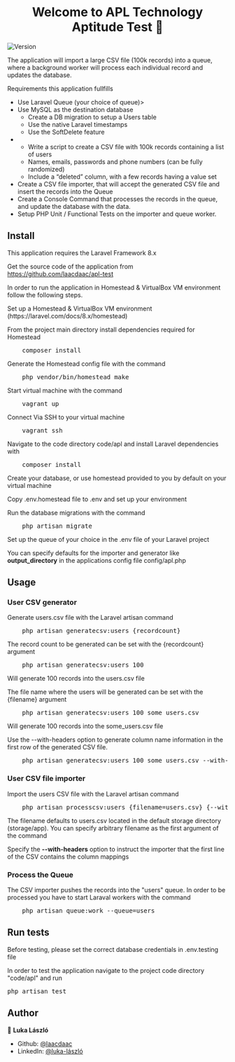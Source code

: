 <h1 align="center">Welcome to APL Technology Aptitude Test 👋</h1>
<p>
  <img alt="Version" src="https://img.shields.io/badge/version-1.0.0-blue.svg?cacheSeconds=2592000" />
</p>

<p> The application will import a large CSV file (100k records) into a queue, where a background worker will process each individual record and updates the database.</p>

<p>Requirements this application fullfills</p>

<p>
    <ul>
        <li>Use Laravel Queue (your choice of queue)></li>
        <li>Use MySQL as the destination database
            <ul>    
                <li>Create a DB migration to setup a Users table</li>
                <li>Use the native Laravel timestamps</li>
                <li>Use the SoftDelete feature</li>
            </ul>
        </li>
        <li>
            <ul>
                <li>Write a script to create a CSV file with 100k records containing a list of users</li>
                <li>Names, emails, passwords and phone numbers (can be fully randomized)</li>
                <li>Include a “deleted” column, with a few records having a value set</li>
            </ul>
        </li>
        <li>Create a CSV file importer, that will accept the generated CSV file and insert the records into the Queue</li>
        <li>Create a Console Command that processes the records in the queue, and update the  database with the data.</li>
        <li>Setup PHP Unit / Functional Tests on the importer and queue worker.</li>
    </ul>
</p>

## Install

<p>This application requires the Laravel Framework 8.x</p>

<p>Get the source code of the application from <a href="https://github.com/laacdaac/apl-test">https://github.com/laacdaac/apl-test</a></p>

<p>In order to run the application in Homestead & VirtualBox VM environment follow the following steps.</p>
<p>Set up a Homestead & VirtualBox VM environment (https://laravel.com/docs/8.x/homestead)</p>

<p>From the project main directory install dependencies required for Homestead</p>

<pre>
    composer install
</pre>

<p>Generate the Homestead config file with the command</p>

<pre>
    php vendor/bin/homestead make
</pre>

<p>Start virtual machine with the command</p>
<pre>
    vagrant up
</pre>

<p>Connect Via SSH to your virtual machine</p>

<pre>
    vagrant ssh
</pre>

<p>Navigate to the code directory code/apl and install Laravel dependencies with</p>
<pre>
    composer install
</pre>

<p>Create your database, or use homestead provided to you by default on your virtual machine</p>

<p>Copy .env.homestead file to .env and set up your environment</p>

<p>Run the database migrations with the command</p>

<pre>
    php artisan migrate
</pre>

<p>Set up the queue of your choice in the .env file of your Laravel project</p>

<p>You can specify defaults for the importer and generator like <b>output_directory</b> in the applications config file config/apl.php</p>

## Usage

<h3>User CSV generator</h3>
<p>Generate users.csv file with the Laravel artisan command</p>

<pre>
    php artisan generatecsv:users {recordcount}
</pre>

<p>The record count to be generated can be set with the {recordcount} argument</p>

<pre>
    php artisan generatecsv:users 100
</pre>

<p>Will generate 100 records into the users.csv file</p>

<p>The file name where the users will be generated can be set with the {filename} argument</p>

<pre>
    php artisan generatecsv:users 100 some_users.csv
</pre>

<p>Will generate 100 records into the some_users.csv file</p>

<p>Use the --with-headers option to generate column name information in the first row of the generated CSV file.</p>

<pre>
    php artisan generatecsv:users 100 some_users.csv --with-headers
</pre>

<h3>User CSV file importer</h3>

<p>Import the users CSV file with the Laravel artisan command</p>

<pre>
    php artisan processcsv:users {filename=users.csv} {--with-headers}
</pre>

<p>The filename defaults to users.csv located in the default storage directory (storage/app). You can specify arbitrary filename as the first argument of the command</p>

<p>Specify the <b>--with-headers</b> option to instruct the importer that the first line of the CSV contains the column mappings</p>

<h3>Process the Queue</h3>

<p>The CSV importer pushes the records into the "users" queue. In order to be processed you have to start Laraval workers with the command</p>

<pre>
    php artisan queue:work --queue=users
</pre>

## Run tests

<p>Before testing, please set the correct database credentials in .env.testing file</p>
<p>In order to test the application navigate to the project code directory "code/apl" and run</p>

<pre>
php artisan test
</pre>

## Author

👤 **Luka László**

* Github: [@laacdaac](https://github.com/laacdaac)
* LinkedIn: [@luka-lászló](https://linkedin.com/in/luka-lászló)
